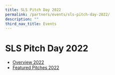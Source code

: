 ```yaml
---
title: SLS Pitch Day 2022
permalink: /partners/events/sls-pitch-day-2022/
description: ""
third_nav_title: Events
---
```

<h1>SLS Pitch Day 2022</h1>
<ul>
  <li><a target="_blank" href="/partners/events/sls-pitch-day-2022/">Overview 2022</a></li>
  <li><a target="_blank" href="/partners/events/featured-pitches-2022/">Featured Pitches 2022</a></li>
</ul>